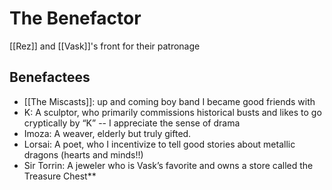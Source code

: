 
# The Benefactor

[[Rez]] and [[Vask]]'s front for their patronage

## Benefactees
- [[The Miscasts]]: up and coming boy band I became good friends with
- K: A sculptor, who primarily commissions historical busts and likes to go cryptically by “K” -- I appreciate the sense of drama
- Imoza: A weaver, elderly but truly gifted.
- Lorsai: A poet, who I incentivize to tell good stories about metallic dragons (hearts and minds!!) 
- Sir Torrin: A jeweler who is Vask’s favorite and owns a store called the Treasure Chest**